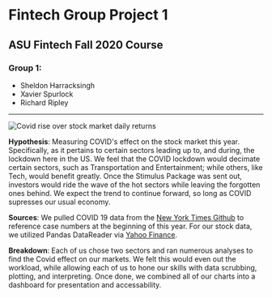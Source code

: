 # Fintech Group Project 1
## ASU Fintech Fall 2020 Course
### Group 1:
 * Sheldon Harracksingh
 * Xavier Spurlock
 * Richard Ripley
 ---

![Covid rise over stock market daily returns](Downloads/bokeh_plot__3_.jpg)

**Hypothesis**: Measuring COVID's effect on the stock market this year. Specifically, as it pertains to certain sectors leading up to, and during, the lockdown here in the US. We feel that the COVID lockdown would decimate certain sectors, such as Transportation and Entertainment; while others, like Tech, would benefit greatly. Once the Stimulus Package was sent out, investors would ride the wave of the hot sectors while leaving the forgotten ones behind. We expect the trend to continue forward, so long as COVID supresses our usual economy. 
 
 **Sources**: We pulled COVID 19 data from the [New York Times Github](https://github.com/nytimes/covid-19-data/blob/master/us.csv) to reference case numbers at the beginning of this year. For our stock data, we utilized Pandas DataReader via [Yahoo Finance](https://finance.yahoo.com). 
 
**Breakdown**: Each of us chose two sectors and ran numerous analyses to find the Covid effect on our markets. We felt this would even out the workload, while allowing each of us to hone our skills with data scrubbing, plotting, and interpreting. Once done, we combined all of our charts into a dashboard for presentation and accessability.  